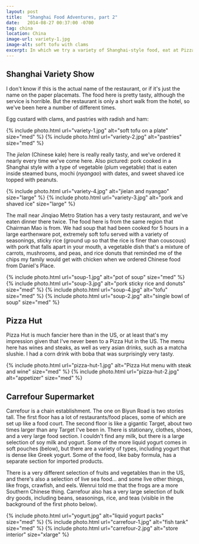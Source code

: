 ```yaml
---
layout: post
title:  "Shanghai Food Adventures, part 2"
date:   2014-08-27 00:37:00 -0700
tag: china
location: China
image-url: variety-1.jpg
image-alt: soft tofu with clams
excerpt: In which we try a variety of Shanghai-style food, eat at Pizza Hut, and peruse a nearby grocery store.
---
```

## Shanghai Variety Show

I don't know if this is the actual name of the restaurant, or if it's just the name on the paper placemats. The food here is pretty tasty, although the service is horrible. But the restaurant is only a short walk from the hotel, so we've been here a number of different times.

Egg custard with clams, and pastries with radish and ham:

<div class='img-gallery'>
{% include photo.html url="variety-1.jpg" alt="soft tofu on a plate" size="med" %}
{% include photo.html url="variety-2.jpg" alt="pastries" size="med" %}
</div>

The _jielan_ (Chinese kale) here is really really tasty, and we've ordered it nearly every time we've come here. Also pictured: pork cooked in a Shanghai style with a type of vegetable (plum vegetable) that is eaten inside steamed buns, mochi (_nyangao_) with dates, and sweet shaved ice topped with peanuts.

<div class='img-gallery'>
{% include photo.html url="variety-4.jpg" alt="jielan and nyangao" size="large" %}
{% include photo.html url="variety-3.jpg" alt="pork and shaved ice" size="large" %}
</div>

The mall near Jinqiao Metro Station has a very tasty restaurant, and we've eaten dinner there twice. The food here is from the same region that Chairman Mao is from. We had soup that had been cooked for 5 hours in a large earthenware pot, extremely soft tofu served with a variety of seasonings, sticky rice (ground up so that the rice is finer than couscous) with pork that falls apart in your mouth, a vegetable dish that's a mixture of carrots, mushrooms, and peas, and rice donuts that reminded me of the chips my family would get with chicken when we ordered Chinese food from Daniel's Place.

<div class='img-gallery'>
{% include photo.html url="soup-1.jpg" alt="pot of soup" size="med" %}
{% include photo.html url="soup-3.jpg" alt="pork sticky rice and donuts" size="med" %}
{% include photo.html url="soup-4.jpg" alt="tofu" size="med" %}
{% include photo.html url="soup-2.jpg" alt="single bowl of soup" size="med" %}
</div>

## Pizza Hut

Pizza Hut is much fancier here than in the US, or at least that's my impression given that I've never been to a Pizza Hut in the US. The menu here has wines and steaks, as well as very asian drinks, such as a matcha slushie. I had a corn drink with boba that was surprisingly very tasty.

<div class='img-gallery'>
{% include photo.html url="pizza-hut-1.jpg" alt="Pizza Hut menu with steak and wine" size="med" %}
{% include photo.html url="pizza-hut-2.jpg" alt="appetizer" size="med" %}
</div>

## Carrefour Supermarket

Carrefour is a chain establishment. The one on Biyun Road is two stories tall. The first floor has a lot of restaurants/food places, some of which are set up like a food court. The second floor is like a gigantic Target, about two times larger than any Target I've been in. There is stationary, clothes, shoes, and a very large food section. I couldn't find any milk, but there is a large selection of soy milk and yogurt. Some of the more liquid yogurt comes in soft pouches (below), but there are a variety of types, including yogurt that is dense like Greek yogurt. Some of the food, like baby formula, has a separate section for imported products.

There is a very different selection of fruits and vegetables than in the US, and there's also a selection of live sea food... and some live other things, like frogs, crawfish, and eels. Wenrui told me that the frogs are a more Southern Chinese thing. Carrefour also has a very large selection of bulk dry goods, including beans, seasonings, rice, and teas (visible in the background of the first photo below).

<div class='img-gallery'>
{% include photo.html url="yogurt.jpg" alt="liquid yogurt packs" size="med" %}
{% include photo.html url="carrefour-1.jpg" alt="fish tank" size="med" %}
{% include photo.html url="carrefour-2.jpg" alt="store interior" size="xlarge" %}
</div>
